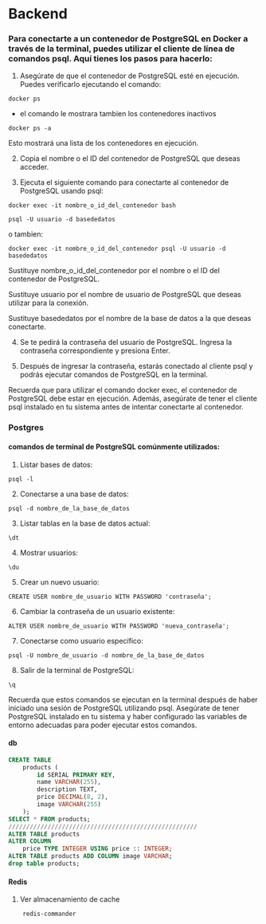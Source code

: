 # Backend


### Para conectarte a un contenedor de PostgreSQL en Docker a través de la terminal, puedes utilizar el cliente de línea de comandos psql. Aquí tienes los pasos para hacerlo:

1. Asegúrate de que el contenedor de PostgreSQL esté en ejecución. Puedes verificarlo ejecutando el comando:

```shell
docker ps
```
- el comando le mostrara tambien los contenedores inactivos
```shell
docker ps -a
```
Esto mostrará una lista de los contenedores en ejecución.

2. Copia el nombre o el ID del contenedor de PostgreSQL que deseas acceder.

3. Ejecuta el siguiente comando para conectarte al contenedor de PostgreSQL usando psql:

```shell
docker exec -it nombre_o_id_del_contenedor bash
```

```shell
psql -U usuario -d basededatos
```

o tambien:
```shell
docker exec -it nombre_o_id_del_contenedor psql -U usuario -d basededatos
```

Sustituye nombre_o_id_del_contenedor por el nombre o el ID del contenedor de PostgreSQL.

Sustituye usuario por el nombre de usuario de PostgreSQL que deseas utilizar para la conexión.

Sustituye basededatos por el nombre de la base de datos a la que deseas conectarte.

4. Se te pedirá la contraseña del usuario de PostgreSQL. Ingresa la contraseña correspondiente y presiona Enter.

5.  Después de ingresar la contraseña, estarás conectado al cliente psql y podrás ejecutar comandos de PostgreSQL en la terminal.

Recuerda que para utilizar el comando docker exec, el contenedor de PostgreSQL debe estar en ejecución. Además, asegúrate de tener el cliente psql instalado en tu sistema antes de intentar conectarte al contenedor.


### Postgres

#### comandos de terminal de PostgreSQL comúnmente utilizados:

1. Listar bases de datos:
```shell
psql -l
```

2. Conectarse a una base de datos:
```shell
psql -d nombre_de_la_base_de_datos
```


3. Listar tablas en la base de datos actual:
```shell
\dt
```

4. Mostrar usuarios:
```shell
\du
```

5. Crear un nuevo usuario:
```shell
CREATE USER nombre_de_usuario WITH PASSWORD 'contraseña';
```

6. Cambiar la contraseña de un usuario existente:
```shell
ALTER USER nombre_de_usuario WITH PASSWORD 'nueva_contraseña';
```

7. Conectarse como usuario específico:
```shell
psql -U nombre_de_usuario -d nombre_de_la_base_de_datos
```

8. Salir de la terminal de PostgreSQL:
```shell
\q
```


Recuerda que estos comandos se ejecutan en la terminal después de haber iniciado una sesión de PostgreSQL utilizando psql. Asegúrate de tener PostgreSQL instalado en tu sistema y haber configurado las variables de entorno adecuadas para poder ejecutar estos comandos.

#### db
```sql
CREATE TABLE
    products (
        id SERIAL PRIMARY KEY,
        name VARCHAR(255),
        description TEXT,
        price DECIMAL(8, 2),
        image VARCHAR(255)
    );
SELECT * FROM products;
/////////////////////////////////////////////////////
ALTER TABLE products
ALTER COLUMN
    price TYPE INTEGER USING price :: INTEGER;
ALTER TABLE products ADD COLUMN image VARCHAR;
drop table products;
```

#### Redis
1. Ver almacenamiento de cache
```shell
    redis-commander
```

